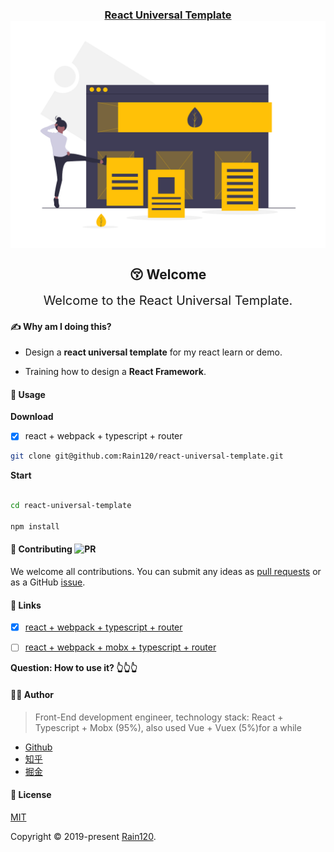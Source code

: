 <h3 align='center'>
  <a href='https://github.com/Rain120/react-universal-template'>React Universal Template</a>
  <img align='center' src='./template.png' alt='template' />
</h3>

<div align='center'>

## 😚 Welcome

<div style='font-size: 20px;'>Welcome to the React Universal Template.</div>

</div>

<!-- #### TL;DR

To be Continue... -->

#### ✍ Why am I doing this?

- Design a **react universal template** for my react learn or demo.

- Training how to design a **React Framework**.


#### 🔨 Usage

**Download**

- [x] react + webpack + typescript + router

```sh
git clone git@github.com:Rain120/react-universal-template.git

```

**Start**

```sh

cd react-universal-template

npm install

```


#### 🤝 Contributing ![PR](https://img.shields.io/badge/PRs-Welcome-orange?style=flat-square&logo=appveyor)

We welcome all contributions. You can submit any ideas as [pull requests](https://github.com/Rain120/react-universal-template/pulls) or as a GitHub [issue](https://github.com/Rain120/react-universal-template/issues). 

#### 🔗 Links

- [x] [react + webpack + typescript + router](https://github.com/Rain120/react-universal-template)

- [ ] [react + webpack + mobx + typescript + router]()

**Question: How to use it? 👆👆👆**

#### 👨‍🏭 Author

> Front-End development engineer, technology stack: React + Typescript + Mobx (95%), also used Vue + Vuex (5%)for a while

- [Github](https://github.com/Rain120)
- [知乎](https://www.zhihu.com/people/yan-yang-nian-hua-120/activities)
- [掘金](https://juejin.im/user/57c616496be3ff00584f54db)

#### 📝 License

[MIT](https://github.com/Rain120/react-universal-template/blob/master/LICENSE)

Copyright © 2019-present [Rain120](https://github.com/Rain120).